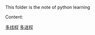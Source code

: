 This folder is the note of python learning

Content:

[多线程](https://github.com/songcmic/NoteBook/blob/master/python/multithread.md)
[多进程](https://github.com/songcmic/NoteBook/blob/master/python/multiprocessing.md)
